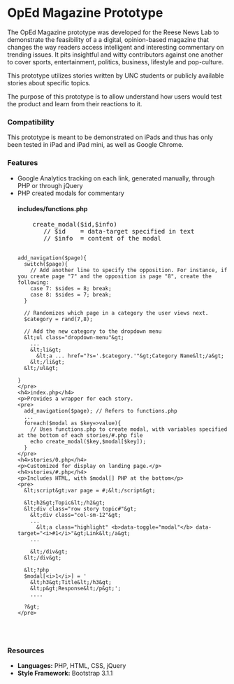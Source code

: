 <h1>OpEd Magazine Prototype</h1>

<p>The OpEd Magazine prototype was developed for the Reese News Lab to demonstrate the feasibility of a a digital, opinion-based magazine that changes the way readers access intelligent and interesting commentary on trending issues. It pits insightful and witty contributors against one another to cover sports, entertainment, politics, business, lifestyle and pop-culture.</p>

<p>This prototype utilizes stories written by UNC students or publicly available stories about specific topics.</p>

<p>The purpose of this prototype is to allow understand how users would test the product and learn from their reactions to it.</p>

<h3>Compatibility</h3>

<p>This prototype is meant to be demonstrated on iPads and thus has only been tested in iPad and iPad mini, as well as Google Chrome.</p>

<h3>Features</h3>

<ul>
  <li>Google Analytics tracking on each link, generated manually, through PHP or through jQuery</li>
  <li>PHP created modals for commentary
    <h4>includes/functions.php</h4>
    <pre>
    create_modal($id,$info)
       // $id    = data-target specified in text
       // $info  = content of the modal
    
    add_navigation($page){
      switch($page){
        // Add another line to specify the opposition. For instance, if you create page "7" and the opposition is page "8", create the following:
        case 7: $sides = 8; break;
        case 8: $sides = 7; break;
      }
      
      // Randomizes which page in a category the user views next.
      $category = rand(7,8);
      
      // Add the new category to the dropdown menu
      &lt;ul class="dropdown-menu"&gt;
        ...
        &lt;li&gt; 
          &lt;a ... href="?s='.$category.'"&gt;Category Name&lt;/a&gt;
        &lt;/li&gt;
      &lt;/ul&gt; 
        
    }
    </pre>
    <h4>index.php</h4>
    <p>Provides a wrapper for each story.
    <pre>
      add_navigation($page); // Refers to functions.php
      ...
      foreach($modal as $key=>value){
        // Uses functions.php to create modal, with variables specified at the bottom of each stories/#.php file
        echo create_modal($key,$modal[$key]);
      }
    </pre>
    <h4>stories/0.php</h4>
    <p>Customized for display on landing page.</p>
    <h4>stories/#.php</h4>
    <p>Includes HTML, with $modal[] PHP at the bottom</p>
    <pre>
      &lt;script&gt;var page = #;&lt;/script&gt;
      
      &lt;h2&gt;Topic&lt;/h2&gt;
      &lt;div class="row story topic#"&gt;
        &lt;div class="col-sm-12"&gt;
        ...
          &lt;a class="highlight" <b>data-toggle="modal"</b> data-target="<i>#1</i>"&gt;Link&lt;/a&gt;
        ...
      
        &lt;/div&gt;
      &lt;/div&gt;
      
      &lt;?php
      $modal[<i>1</i>] = '
        &lt;h3&gt;Title&lt;/h3&gt;
        &lt;p&gt;Response&lt;/p&gt;';
        ....
        
      ?&gt;
    </pre>
  
  </li>
</ul>

<h3>Resources</h3>

<ul>
  <li><b>Languages:</b> PHP, HTML, CSS, jQuery</li>
  <li><b>Style Framework:</b> Bootstrap 3.1.1</li>
</ul>
